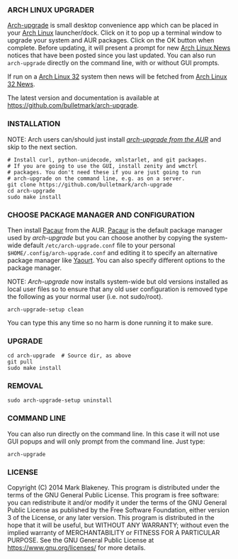 ### ARCH LINUX UPGRADER

[Arch-upgrade](https://github.com/bulletmark/arch-upgrade) is small
desktop convenience app which can be placed in your
[Arch Linux](https://www.archlinux.org) launcher/dock. Click on it to pop
up a terminal window to upgrade your system and AUR packages. Click on
the OK button when complete. Before updating, it will present a prompt
for new [Arch Linux News](https://news.archlinux32.org/) notices that have
been posted since you last updated. You can also run `arch-upgrade`
directly on the command line, with or without GUI prompts.

If run on a [Arch Linux 32](https://archlinux32.org) system then
news will be fetched from [Arch Linux 32 News](https://news.archlinux32.org/).

The latest version and documentation is available at
https://github.com/bulletmark/arch-upgrade.

### INSTALLATION

NOTE: Arch users can/should just install
[_arch-upgrade from the AUR_](https://aur.archlinux.org/packages/arch-upgrade/) and skip to the next section.

    # Install curl, python-unidecode, xmlstarlet, and git packages.
    # If you are going to use the GUI, install zenity and wmctrl
    # packages. You don't need these if you are just going to run
    # arch-upgrade on the command line, e.g. as on a server.
    git clone https://github.com/bulletmark/arch-upgrade
    cd arch-upgrade
    sudo make install

### CHOOSE PACKAGE MANAGER AND CONFIGURATION

Then install [Pacaur](https://aur.archlinux.org/packages/pacaur/) from
the AUR.
[Pacaur](https://aur.archlinux.org/packages/pacaur/) is the default
package manager used by _arch-upgrade_ but you can choose another by
copying the system-wide default `/etc/arch-upgrade.conf` file to your
personal `$HOME/.config/arch-upgrade.conf` and editing it to specify an
alternative package manager like
[Yaourt](https://aur.archlinux.org/packages/yaourt/). You can also
specify different options to the package manager.

NOTE: _Arch-upgrade_ now installs system-wide but old versions installed
as local user files so to ensure that any old user configuration is
removed type the following as your normal user (i.e. not sudo/root).

    arch-upgrade-setup clean

You can type this any time so no harm is done running it to make sure.

### UPGRADE

    cd arch-upgrade  # Source dir, as above
    git pull
    sudo make install

### REMOVAL

    sudo arch-upgrade-setup uninstall

### COMMAND LINE

You can also run directly on the command line. In this case it will not
use GUI popups and will only prompt from the command line. Just type:

    arch-upgrade

### LICENSE

Copyright (C) 2014 Mark Blakeney. This program is distributed under the
terms of the GNU General Public License.
This program is free software: you can redistribute it and/or modify it
under the terms of the GNU General Public License as published by the
Free Software Foundation, either version 3 of the License, or any later
version.
This program is distributed in the hope that it will be useful, but
WITHOUT ANY WARRANTY; without even the implied warranty of
MERCHANTABILITY or FITNESS FOR A PARTICULAR PURPOSE. See the GNU General
Public License at <https://www.gnu.org/licenses/> for more details.

<!-- vim: se ai syn=markdown: -->
